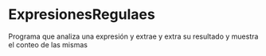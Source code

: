 # ExpresionesRegulaes
Programa que analiza una expresión y extrae y extra su resultado y muestra el conteo de las mismas 
